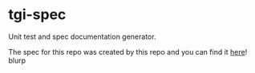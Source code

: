 tgi-spec
========
Unit test and spec documentation generator.

The spec for this repo was created by this repo and you can find it [here](spec/README.md)!
blurp